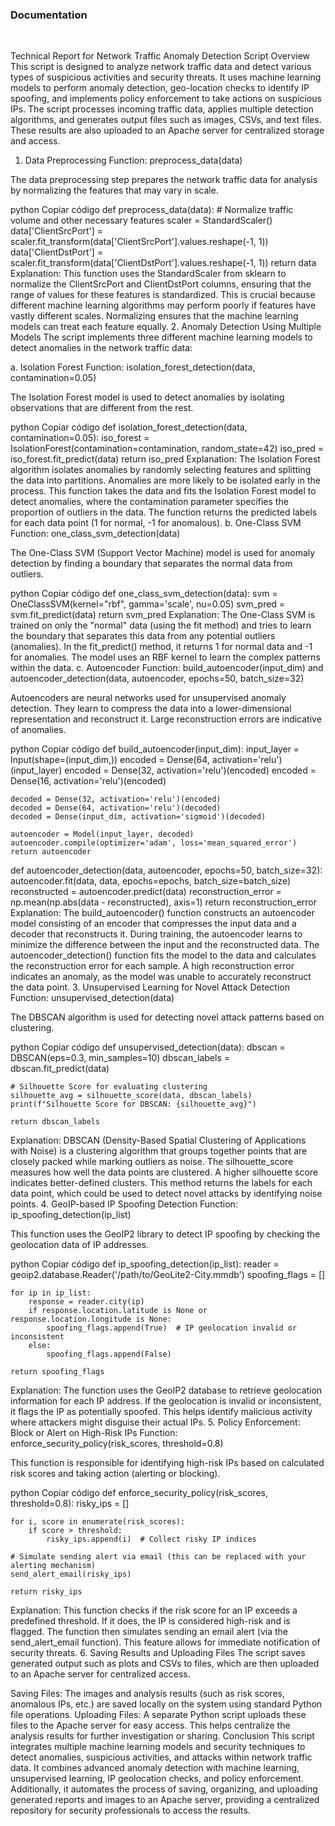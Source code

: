 <h3>Documentation</h3><br>

Technical Report for Network Traffic Anomaly Detection Script
Overview
This script is designed to analyze network traffic data and detect various types of suspicious activities and security threats. It uses machine learning models to perform anomaly detection, geo-location checks to identify IP spoofing, and implements policy enforcement to take actions on suspicious IPs. The script processes incoming traffic data, applies multiple detection algorithms, and generates output files such as images, CSVs, and text files. These results are also uploaded to an Apache server for centralized storage and access.

1. Data Preprocessing
Function: preprocess_data(data)

The data preprocessing step prepares the network traffic data for analysis by normalizing the features that may vary in scale.

python
Copiar código
def preprocess_data(data):
    # Normalize traffic volume and other necessary features
    scaler = StandardScaler()
    data['ClientSrcPort'] = scaler.fit_transform(data['ClientSrcPort'].values.reshape(-1, 1))
    data['ClientDstPort'] = scaler.fit_transform(data['ClientDstPort'].values.reshape(-1, 1))
    return data
Explanation: This function uses the StandardScaler from sklearn to normalize the ClientSrcPort and ClientDstPort columns, ensuring that the range of values for these features is standardized. This is crucial because different machine learning algorithms may perform poorly if features have vastly different scales. Normalizing ensures that the machine learning models can treat each feature equally.
2. Anomaly Detection Using Multiple Models
The script implements three different machine learning models to detect anomalies in the network traffic data:

a. Isolation Forest
Function: isolation_forest_detection(data, contamination=0.05)

The Isolation Forest model is used to detect anomalies by isolating observations that are different from the rest.

python
Copiar código
def isolation_forest_detection(data, contamination=0.05):
    iso_forest = IsolationForest(contamination=contamination, random_state=42)
    iso_pred = iso_forest.fit_predict(data)
    return iso_pred
Explanation: The Isolation Forest algorithm isolates anomalies by randomly selecting features and splitting the data into partitions. Anomalies are more likely to be isolated early in the process. This function takes the data and fits the Isolation Forest model to detect anomalies, where the contamination parameter specifies the proportion of outliers in the data. The function returns the predicted labels for each data point (1 for normal, -1 for anomalous).
b. One-Class SVM
Function: one_class_svm_detection(data)

The One-Class SVM (Support Vector Machine) model is used for anomaly detection by finding a boundary that separates the normal data from outliers.

python
Copiar código
def one_class_svm_detection(data):
    svm = OneClassSVM(kernel="rbf", gamma='scale', nu=0.05)
    svm_pred = svm.fit_predict(data)
    return svm_pred
Explanation: The One-Class SVM is trained on only the "normal" data (using the fit method) and tries to learn the boundary that separates this data from any potential outliers (anomalies). In the fit_predict() method, it returns 1 for normal data and -1 for anomalies. The model uses an RBF kernel to learn the complex patterns within the data.
c. Autoencoder
Function: build_autoencoder(input_dim) and autoencoder_detection(data, autoencoder, epochs=50, batch_size=32)

Autoencoders are neural networks used for unsupervised anomaly detection. They learn to compress the data into a lower-dimensional representation and reconstruct it. Large reconstruction errors are indicative of anomalies.

python
Copiar código
def build_autoencoder(input_dim):
    input_layer = Input(shape=(input_dim,))
    encoded = Dense(64, activation='relu')(input_layer)
    encoded = Dense(32, activation='relu')(encoded)
    encoded = Dense(16, activation='relu')(encoded)
    
    decoded = Dense(32, activation='relu')(encoded)
    decoded = Dense(64, activation='relu')(decoded)
    decoded = Dense(input_dim, activation='sigmoid')(decoded)
    
    autoencoder = Model(input_layer, decoded)
    autoencoder.compile(optimizer='adam', loss='mean_squared_error')
    return autoencoder

def autoencoder_detection(data, autoencoder, epochs=50, batch_size=32):
    autoencoder.fit(data, data, epochs=epochs, batch_size=batch_size)
    reconstructed = autoencoder.predict(data)
    reconstruction_error = np.mean(np.abs(data - reconstructed), axis=1)
    return reconstruction_error
Explanation: The build_autoencoder() function constructs an autoencoder model consisting of an encoder that compresses the input data and a decoder that reconstructs it. During training, the autoencoder learns to minimize the difference between the input and the reconstructed data.
The autoencoder_detection() function fits the model to the data and calculates the reconstruction error for each sample. A high reconstruction error indicates an anomaly, as the model was unable to accurately reconstruct the data point.
3. Unsupervised Learning for Novel Attack Detection
Function: unsupervised_detection(data)

The DBSCAN algorithm is used for detecting novel attack patterns based on clustering.

python
Copiar código
def unsupervised_detection(data):
    dbscan = DBSCAN(eps=0.3, min_samples=10)
    dbscan_labels = dbscan.fit_predict(data)
    
    # Silhouette Score for evaluating clustering
    silhouette_avg = silhouette_score(data, dbscan_labels)
    print(f"Silhouette Score for DBSCAN: {silhouette_avg}")
    
    return dbscan_labels
Explanation: DBSCAN (Density-Based Spatial Clustering of Applications with Noise) is a clustering algorithm that groups together points that are closely packed while marking outliers as noise. The silhouette_score measures how well the data points are clustered. A higher silhouette score indicates better-defined clusters. This method returns the labels for each data point, which could be used to detect novel attacks by identifying noise points.
4. GeoIP-based IP Spoofing Detection
Function: ip_spoofing_detection(ip_list)

This function uses the GeoIP2 library to detect IP spoofing by checking the geolocation data of IP addresses.

python
Copiar código
def ip_spoofing_detection(ip_list):
    reader = geoip2.database.Reader('/path/to/GeoLite2-City.mmdb')
    spoofing_flags = []
    
    for ip in ip_list:
        response = reader.city(ip)
        if response.location.latitude is None or response.location.longitude is None:
            spoofing_flags.append(True)  # IP geolocation invalid or inconsistent
        else:
            spoofing_flags.append(False)
    
    return spoofing_flags
Explanation: The function uses the GeoIP2 database to retrieve geolocation information for each IP address. If the geolocation is invalid or inconsistent, it flags the IP as potentially spoofed. This helps identify malicious activity where attackers might disguise their actual IPs.
5. Policy Enforcement: Block or Alert on High-Risk IPs
Function: enforce_security_policy(risk_scores, threshold=0.8)

This function is responsible for identifying high-risk IPs based on calculated risk scores and taking action (alerting or blocking).

python
Copiar código
def enforce_security_policy(risk_scores, threshold=0.8):
    risky_ips = []
    
    for i, score in enumerate(risk_scores):
        if score > threshold:
            risky_ips.append(i)  # Collect risky IP indices
    
    # Simulate sending alert via email (this can be replaced with your alerting mechanism)
    send_alert_email(risky_ips)

    return risky_ips
Explanation: This function checks if the risk score for an IP exceeds a predefined threshold. If it does, the IP is considered high-risk and is flagged. The function then simulates sending an email alert (via the send_alert_email function). This feature allows for immediate notification of security threats.
6. Saving Results and Uploading Files
The script saves generated output such as plots and CSVs to files, which are then uploaded to an Apache server for centralized access.

Saving Files: The images and analysis results (such as risk scores, anomalous IPs, etc.) are saved locally on the system using standard Python file operations.
Uploading Files: A separate Python script uploads these files to the Apache server for easy access. This helps centralize the analysis results for further investigation or sharing.
Conclusion
This script integrates multiple machine learning models and security techniques to detect anomalies, suspicious activities, and attacks within network traffic data. It combines advanced anomaly detection with machine learning, unsupervised learning, IP geolocation checks, and policy enforcement. Additionally, it automates the process of saving, organizing, and uploading generated reports and images to an Apache server, providing a centralized repository for security professionals to access the results.

